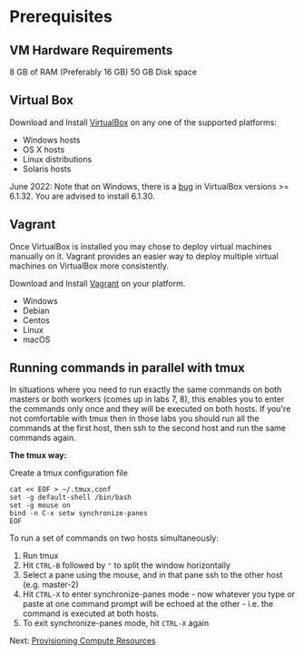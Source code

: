 # Prerequisites

## VM Hardware Requirements

8 GB of RAM (Preferably 16 GB)
50 GB Disk space

## Virtual Box

Download and Install [VirtualBox](https://www.virtualbox.org/wiki/Downloads) on any one of the supported platforms:

 - Windows hosts
 - OS X hosts
 - Linux distributions
 - Solaris hosts

 June 2022: Note that on Windows, there is a [bug](https://forums.virtualbox.org/viewtopic.php?f=6&t=105741) in VirtualBox versions >= 6.1.32. You are advised to install 6.1.30.

## Vagrant

Once VirtualBox is installed you may chose to deploy virtual machines manually on it.
Vagrant provides an easier way to deploy multiple virtual machines on VirtualBox more consistently.

Download and Install [Vagrant](https://www.vagrantup.com/) on your platform.

- Windows
- Debian
- Centos
- Linux
- macOS

## Running commands in parallel with tmux

In situations where you need to run exactly the same commands on both masters or both workers (comes up in labs 7, 8), this enables you to enter the commands only once and they will be executed on both hosts. If you're not comfortable with tmux then in those labs you should run all the commands at the first host, then ssh to the second host and run the same commands again.

**The tmux way:**

Create a tmux configuration file

```
cat << EOF > ~/.tmux.conf
set -g default-shell /bin/bash
set -g mouse on
bind -n C-x setw synchronize-panes
EOF
```

To run a set of commands on two hosts simultaneously:

1. Run tmux
1. Hit `CTRL-B` followed by `"` to split the window horizontally
1. Select a pane using the mouse, and in that pane ssh to the other host (e.g. master-2)
1. Hit `CTRL-X` to enter synchronize-panes mode - now whatever you type or paste at one command prompt will be echoed at the other - i.e. the command is executed at both hosts.
1. To exit synchronize-panes mode, hit `CTRL-X` again

Next: [Provisioning Compute Resources](./02-compute-resources.md)

